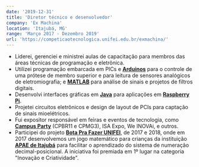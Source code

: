```yaml
---
date: '2019-12-31'
title: 'Diretor técnico e desenvolvedor'
company: 'Ex Machina'
location: 'Itajubá, MG'
range: 'Março 2017 - Dezembro 2019'
url: 'https://competicaotecnologica.unifei.edu.br/exmachina/'
---
```


- Liderei, gerenciei e ministrei aulas de capacitação para membros das áreas técnicas de programação e eletrônica.
- Utilizei programação embarcada em PICs e [**Arduinos**](https://www.arduino.cc/) para o controle de uma prótese de membro superior e para leitura de sensores analógicos de eletromiografia; e [**MATLAB**](https://www.mathworks.com/products/matlab) para análise de sinais e projetos de filtros digitais.
- Desenvolvi interfaces gráficas em [**Java**](https://www.java.com/pt-BR/) para aplicações em [**Raspberry Pi**](https://www.raspberrypi.com/).
- Projetei circuitos eletrônicos e design de layout de PCIs para captação de sinais mioelétricos.
- Fui expositor responsável em feiras e eventos de tecnologia, como [**Campus Party**](https://brasil.campus-party.org/) (CPBR11 e CPMG3), ISA Expo, We INOVAi, e outros.
- Participei do projeto [**Bota Pra Fazer UNIFEI**](https://www.facebook.com/botaprafazerunifei/), de 2017 e 2018, onde em 2017 desenvolvemos um jogo matemático para crianças da instituição [**APAE de Itajubá**](https://www.apaeitajuba.com.br/) para facilitar o aprendizado do sistema de numeração decimal-posicional. A iniciativa foi premiada em 1º lugar na categoria "Inovação e Criatividade".
